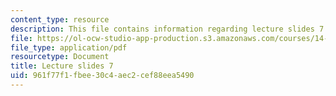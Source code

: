 ```yaml
---
content_type: resource
description: This file contains information regarding lecture slides 7.
file: https://ol-ocw-studio-app-production.s3.amazonaws.com/courses/14-772-development-economics-macroeconomics-spring-2013/961f77f1fbee30c4aec2cef88eea5490_MIT14_772S13_Lecture7.pdf
file_type: application/pdf
resourcetype: Document
title: Lecture slides 7
uid: 961f77f1-fbee-30c4-aec2-cef88eea5490
---
```

